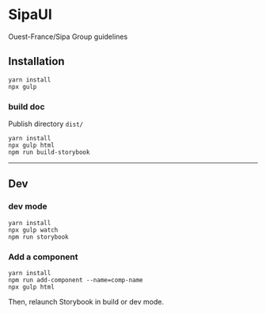 # SipaUI
Ouest-France/Sipa Group guidelines

## Installation

```
yarn install
npx gulp
```

### build doc

Publish directory `dist/`

```
yarn install
npx gulp html
npm run build-storybook
```

---

## Dev

### dev mode

```
yarn install
npx gulp watch
npm run storybook
```

### Add a component

```
yarn install
npm run add-component --name=comp-name
npx gulp html
```
Then, relaunch Storybook in build or dev mode.
